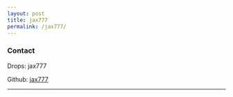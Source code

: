 ```yaml
---
layout: post
title: jax777
permalink: /jax777/
---
```



### Contact

Drops:    jax777

Github:   [jax777](https://github.com/jax777)

---


